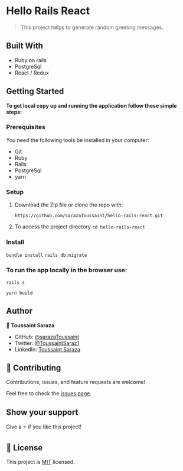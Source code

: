 # Hello Rails React

> This project helps to generate random greeting messages.

## Built With

- Ruby on rails
- PostgreSql
- React / Redux
## Getting Started

**To get local copy up and running the application follow these simple steps:**

### Prerequisites

You need the following tools be installed in your computer:

- Git
- Ruby
- Rails
- PostgreSql
- yarn

### Setup

1. Download the Zip file or clone the repo with:

   `https://github.com/sarazaToussaint/hello-rails-react.git`

2. To access the project directory
   `cd hello-rails-react`

### Install

`bundle install`
`rails db:migrate`

### To run the app locally in the browser use:

`rails s`

`yarn build`

## Author


👤 **Toussaint Saraza**

- GitHub: [@sarazaToussaint](https://github.com/sarazaToussaint)
- Twitter: [@ToussaintSaraz1](https://twitter.com/ToussaintSaraz1)
- LinkedIn: [Toussaint Saraza](https://www.linkedin.com/in/toussaintsaraza/)

## 🤝 Contributing

Contributions, issues, and feature requests are welcome!

Feel free to check the [issues page](https://github.com/sarazaToussaint/hello-rails-react.git/issues).

## Show your support

Give a ⭐️ if you like this project!
## 📝 License

This project is [MIT](./MIT.md) licensed.